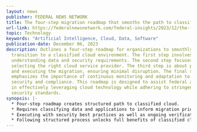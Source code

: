 ```yaml
---
layout: news
publisher: FEDERAL NEWS NETWORK
title: The four-step migration roadmap that smooths the path to classified cloud
url-link: https://federalnewsnetwork.com/federal-insights/2023/12/the-four-step-migration-roadmap-that-smooths-the-path-to-classified-cloud/
topic: Technology
keywords: "Artificial Intelligence, Cloud, Data, Software"
publication-date: December 06, 2023
description: Outlines a four-step roadmap for organizations to smoothly
  transition to a classified cloud environment. The first step involves
  understanding data and security requirements. The second step focuses on
  selecting the right cloud service provider. The third step is about planning
  and executing the migration, ensuring minimal disruption. The final step
  emphasizes the importance of continuous monitoring and adaptation to maintain
  security and compliance. This roadmap is designed to assist federal agencies
  in effectively leveraging cloud technology while adhering to stringent
  security standards.
synopsis: |-
  * Four-step roadmap creates structured path to classified cloud.
  * Requires classifying data and applications to inform migration priorities.
  * Executing with security best practices as well as ongoing verification.
  * Following structured process unlocks full benefits of classified cloud.
---
```

